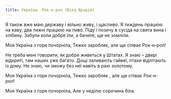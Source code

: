 ```yaml
---
title: Україна. Рок-н-рол (Віка Врадій)
---
```

Я  також вже маю державу і вільно живу, і щасливо.
Я тиждень працюю на каву, два тижні працюю на пиво.
Піду і позичу в сусіда на свята вина і хлібину.
Забули коли добре їли, а бачите, ще не зомліли.

Моя Україна з горя почорніла,
Тяжко заробляє, але ще співає
Рок-н-рол!

Не треба мені говорити, як добре живеться у Штатах.
Я знаю – двері відкриті, там наших уже багато.
Дощі заливають гайвеї, птахи відлітають із дому.
Не знаю, чи зможу без неї навіть в раю золотому.

Моя Україна з горя почорніла,
Тяжко заробляє , але ще співає
Рок-н-рол!

Моя Україна з горя почорніла,
Але у неділю сорочина біла.
